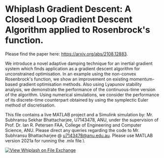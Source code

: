 # Whiplash Gradient Descent: A Closed Loop Gradient Descent Algorithm applied to Rosenbrock's function. 
Please find the paper here: https://arxiv.org/abs/2108.12883.

We introduce a novel adaptive damping technique for an inertial gradient system which finds application as a gradient descent algorithm for unconstrained optimisation. In an example using the non-convex Rosenbrock's function, we show an improvement on existing momentum-based gradient optimisation methods. Also using Lyapunov stability analysis, we demonstrate the performance of the continuous-time version of the algorithm. Using numerical simulations, we consider the performance of its discrete-time counterpart obtained by using the symplectic Euler method of discretisation.

This file contains a live MATLAB project and a Simulink simulation by:
Mr. Subhransu Sekhar Bhattacharjee, U7143478, ANU, 
under the supervision of Prof. Dr. Ian R. Petersen FAA, College of Engineering and Computer Science, ANU.
Please direct any queries regarding the code to Mr. Subhransu Bhattacharjee @ u7143478@anu.edu.au. Please use MATLAB version 2021a for running the .mlx file.\\

[![View Whiplash on File Exchange](https://www.mathworks.com/matlabcentral/images/matlab-file-exchange.svg)](https://www.mathworks.com/matlabcentral/fileexchange/98429-whiplash)
